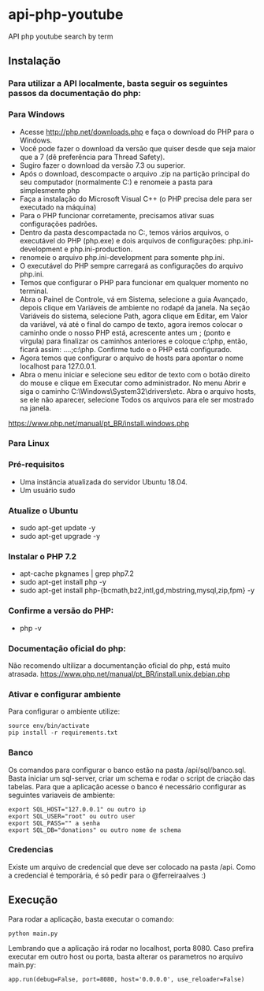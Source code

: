 # api-php-youtube
API php youtube search by term

## Instalação

### Para utilizar a API localmente, basta seguir os seguintes passos da documentação do php:

### Para Windows

- Acesse http://php.net/downloads.php e faça o download do PHP para o Windows.
- Você pode fazer o download da versão que quiser desde que seja maior que a 7 (dê preferência para Thread Safety).
- Sugiro fazer o download da versão 7.3 ou superior.
- Após o download, descompacte o arquivo .zip na partição principal do seu computador (normalmente C:) e renomeie a pasta para simplesmente php
- Faça a instalação do Microsoft Visual C++ (o PHP precisa dele para ser executado na máquina)
- Para o PHP funcionar corretamente, precisamos ativar suas configurações padrões.
- Dentro da pasta descompactada no C:, temos vários arquivos, o executável do PHP (php.exe) e dois arquivos de configurações: php.ini-development e php.ini-production.
- renomeie o arquivo php.ini-development para somente php.ini.
- O executável do PHP sempre carregará as configurações do arquivo php.ini.
- Temos que configurar o PHP para funcionar em qualquer momento no terminal.
- Abra o Painel de Controle, vá em Sistema, selecione a guia Avançado, depois clique em Variáveis de ambiente no rodapé da janela. Na seção Variáveis do sistema, selecione Path, agora clique em Editar, em Valor da variável, vá até o final do campo de texto, agora iremos colocar o caminho onde o nosso PHP está, acrescente antes um ; (ponto e vírgula) para finalizar os caminhos anteriores e coloque c:\php, então, ficará assim: ….;c:\php. Confirme tudo e o PHP está configurado.
- Agora temos que configurar o arquivo de hosts para apontar o nome localhost para 127.0.0.1.
- Abra o menu iniciar e selecione seu editor de texto com o botão direito do mouse e clique em Executar como administrador. No menu Abrir e siga o caminho C:\Windows\System32\drivers\etc. Abra o arquivo hosts, se ele não aparecer, selecione Todos os arquivos para ele ser mostrado na janela.

https://www.php.net/manual/pt_BR/install.windows.php

### Para Linux

### Pré-requisitos

- Uma instância atualizada do servidor Ubuntu 18.04.
- Um usuário sudo

### Atualize o Ubuntu

- sudo apt-get update -y
- sudo apt-get upgrade -y

### Instalar o PHP 7.2

- apt-cache pkgnames | grep php7.2
- sudo apt-get install php -y
- sudo apt-get install php-{bcmath,bz2,intl,gd,mbstring,mysql,zip,fpm} -y

### Confirme a versão do PHP:

- php -v

### Documentação oficial do php:

Não recomendo ultilizar a documentanção oficial do php, está muito atrasada.
https://www.php.net/manual/pt_BR/install.unix.debian.php



### Ativar e configurar ambiente
Para configurar o ambiente utilize:
```
source env/bin/activate
pip install -r requirements.txt
```

### Banco
Os comandos para configurar o banco estão na pasta /api/sql/banco.sql. Basta iniciar um sql-server, criar um schema e rodar o script de criação  das tabelas. Para que a aplicação acesse o banco é necessário configurar as seguintes variaveis de ambiente: 
```
export SQL_HOST="127.0.0.1" ou outro ip
export SQL_USER="root" ou outro user
export SQL_PASS="" a senha
export SQL_DB="donations" ou outro nome de schema
```

### Credencias
Existe um arquivo de credencial que deve ser colocado na pasta /api. Como a credencial é temporária, é só pedir para o @ferreiraalves :)


## Execução
Para rodar a aplicação, basta executar o comando:
```
python main.py
```

Lembrando que a aplicação irá rodar no localhost, porta 8080. Caso prefira executar em outro host ou porta, basta alterar os parametros no arquivo main.py:
```
app.run(debug=False, port=8080, host='0.0.0.0', use_reloader=False)
```  